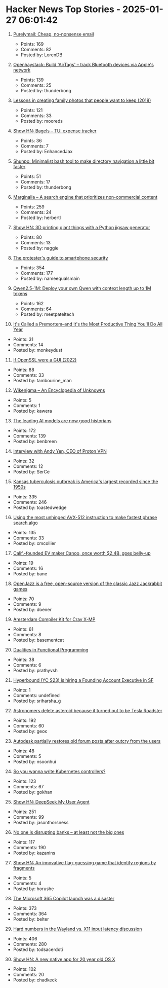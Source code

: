 # Hacker News Top Stories - 2025-01-27 06:01:42

1. [Purelymail: Cheap, no-nonsense email](https://purelymail.com/)
   - Points: 169
   - Comments: 82
   - Posted by: LorenDB

2. [Openhaystack: Build 'AirTags' – track Bluetooth devices via Apple's network](https://github.com/seemoo-lab/openhaystack)
   - Points: 139
   - Comments: 25
   - Posted by: thunderbong

3. [Lessons in creating family photos that people want to keep (2018)](https://estherschindler.medium.com/the-old-family-photos-project-lessons-in-creating-family-photos-that-people-want-to-keep-ea3909129943)
   - Points: 121
   - Comments: 33
   - Posted by: mooreds

4. [Show HN: Bagels – TUI expense tracker](https://github.com/EnhancedJax/Bagels)
   - Points: 36
   - Comments: 7
   - Posted by: EnhancedJax

5. [Shunpo: Minimalist bash tool to make directory navigation a little bit faster](https://github.com/egurapha/Shunpo)
   - Points: 51
   - Comments: 17
   - Posted by: thunderbong

6. [Marginalia – A search engine that prioritizes non-commercial content](https://marginalia-search.com/)
   - Points: 259
   - Comments: 24
   - Posted by: herbertl

7. [Show HN: 3D printing giant things with a Python jigsaw generator](https://calbryant.uk/blog/3d-printing-giant-things-with-jigsaw-generator/)
   - Points: 80
   - Comments: 13
   - Posted by: naggie

8. [The protester's guide to smartphone security](https://www.privacyguides.org/articles/2025/01/23/activists-guide-securing-your-smartphone/)
   - Points: 354
   - Comments: 177
   - Posted by: nameequalsmain

9. [Qwen2.5-1M: Deploy your own Qwen with context length up to 1M tokens](https://qwenlm.github.io/blog/qwen2.5-1m/)
   - Points: 162
   - Comments: 64
   - Posted by: meetpateltech

10. [It's Called a Premortem–and It's the Most Productive Thing You'll Do All Year](https://www.wsj.com/arts-culture/books/new-years-resolutions-ron-shaich-cava-panera-c0fb7922)
   - Points: 31
   - Comments: 14
   - Posted by: monkeydust

11. [If OpenSSL were a GUI (2022)](https://smallstep.com/blog/if-openssl-were-a-gui/)
   - Points: 88
   - Comments: 33
   - Posted by: tambourine_man

12. [Wikenigma – An Encyclopedia of Unknowns](https://wikenigma.org.uk/)
   - Points: 5
   - Comments: 1
   - Posted by: kawera

13. [The leading AI models are now good historians](https://resobscura.substack.com/p/the-leading-ai-models-are-now-very)
   - Points: 172
   - Comments: 139
   - Posted by: benbreen

14. [Interview with Andy Yen, CEO of Proton VPN](https://www.compiler.news/proton-vpn-venezuela-russia/)
   - Points: 32
   - Comments: 12
   - Posted by: SerCe

15. [Kansas tuberculosis outbreak is America's largest recorded since the 1950s](https://www.cjonline.com/story/news/politics/government/2025/01/24/kansas-tuberculosis-outbreak-is-largest-in-recorded-history-in-u-s/77881467007/)
   - Points: 335
   - Comments: 246
   - Posted by: toastedwedge

16. [Using the most unhinged AVX-512 instruction to make fastest phrase search algo](https://gab-menezes.github.io/2025/01/13/using-the-most-unhinged-avx-512-instruction-to-make-the-fastest-phrase-search-algo.html)
   - Points: 135
   - Comments: 33
   - Posted by: cmcollier

17. [Calif.-founded EV maker Canoo, once worth $2.4B, goes belly-up](https://www.sfgate.com/tech/article/canoo-ev-maker-goes-bankrupt-20054204.php)
   - Points: 19
   - Comments: 16
   - Posted by: bane

18. [OpenJazz is a free, open-source version of the classic Jazz Jackrabbit games](https://alister.eu/jazz/oj/about.php)
   - Points: 70
   - Comments: 9
   - Posted by: doener

19. [Amsterdam Compiler Kit for Cray X-MP](https://github.com/kej715/ack)
   - Points: 61
   - Comments: 8
   - Posted by: basementcat

20. [Dualities in Functional Programming](http://dicioccio.fr/on-dualities.html)
   - Points: 38
   - Comments: 6
   - Posted by: prathyvsh

21. [Hyperbound (YC S23) is hiring a Founding Account Executive in SF](https://www.ycombinator.com/companies/hyperbound/jobs/c3NkW7d-founding-full-cycle-account-executive-in-sf)
   - Points: 1
   - Comments: undefined
   - Posted by: sriharsha_g

22. [Astronomers delete asteroid because it turned out to be Tesla Roadster](https://www.astronomy.com/science/astronomers-just-deleted-an-asteroid-because-it-turned-out-to-be-elon-musks-tesla-roadster/)
   - Points: 192
   - Comments: 60
   - Posted by: geox

23. [Autodesk partially restores old forum posts after outcry from the users](https://forums.autodesk.com/t5/community-announcements/update-on-archiving-idea-boards-and-forums/td-p/13276594)
   - Points: 48
   - Comments: 5
   - Posted by: nsoonhui

24. [So you wanna write Kubernetes controllers?](https://ahmet.im/blog/controller-pitfalls/)
   - Points: 123
   - Comments: 67
   - Posted by: gokhan

25. [Show HN: DeepSeek My User Agent](https://www.jasonthorsness.com/20)
   - Points: 251
   - Comments: 99
   - Posted by: jasonthorsness

26. [No one is disrupting banks – at least not the big ones](https://www.popularfintech.com/p/no-one-is-disrupting-banks)
   - Points: 117
   - Comments: 190
   - Posted by: kazanins

27. [Show HN: An innovative flag-guessing game that identify regions by fragments](https://flagle.fun/)
   - Points: 5
   - Comments: 4
   - Posted by: horushe

28. [The Microsoft 365 Copilot launch was a disaster](https://www.zdnet.com/home-and-office/work-life/the-microsoft-365-copilot-launch-was-a-total-disaster/)
   - Points: 373
   - Comments: 364
   - Posted by: belter

29. [Hard numbers in the Wayland vs. X11 input latency discussion](https://mort.coffee/home/wayland-input-latency/)
   - Points: 406
   - Comments: 280
   - Posted by: todsacerdoti

30. [Show HN: A new native app for 20 year old OS X](https://uppercut.chadbibler.com)
   - Points: 102
   - Comments: 20
   - Posted by: chadkeck

